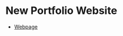 # New Portfolio Website

- [Webpage](https://rgrantwylie.github.io/rgrantwylie_portfolio/index.html)